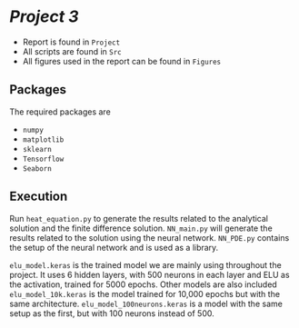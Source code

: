 # *Project 3*

* Report is found in `Project`
* All scripts are found in `Src`
* All figures used in the report can be found in `Figures`


## **Packages**
The required packages are 
* `numpy`
* `matplotlib`
* `sklearn`
* `Tensorflow`
* `Seaborn`


## **Execution**
Run `heat_equation.py` to generate the results related to the analytical solution and the finite difference solution. `NN_main.py`  will generate the results related to the solution using the neural network.  `NN_PDE.py` contains the setup of the neural network and is used as a library. 

`elu_model.keras` is the trained model we are mainly using throughout the project. It uses 6 hidden layers, with 500 neurons in each layer and ELU as the activation, trained for 5000 epochs. Other models are also included `elu_model_10k.keras` is the model trained for 10,000 epochs but with the same architecture.  `elu_model_100neurons.keras` is a model with the same setup as the first, but with 100 neurons instead of 500.